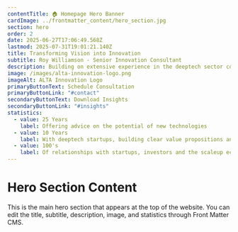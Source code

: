 ```yaml
---
contentTitle: 🏠 Homepage Hero Banner
cardImage: ../frontmatter_content/hero_section.jpg
section: hero
order: 2
date: 2025-06-27T17:06:49.568Z
lastmod: 2025-07-31T19:01:21.140Z
title: Transforming Vision into Innovation
subtitle: Roy Williamson - Senior Innovation Consultant
description: Building on extensive experience in the deeptech sector covering investment and business development, Roy advises on systemic challenges faced by startups and scale-ups in emerging technology markets.
image: /images/alta-innovation-logo.png
imageAlt: ALTA Innovation Logo
primaryButtonText: Schedule Consultation
primaryButtonLink: "#contact"
secondaryButtonText: Download Insights
secondaryButtonLink: "#insights"
statistics:
  - value: 25 Years
    label: Offering advice on the potential of new technologies
  - value: 10 Years
    label: With deeptech startups, building clear value propositions and helping diagnose and plan for their challenges
  - value: 100's
    label: Of relationships with startups, investors and the scaleup ecosystem
---
```


# Hero Section Content

This is the main hero section that appears at the top of the website. You can edit the title, subtitle, description, image, and statistics through Front Matter CMS.
